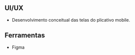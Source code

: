 <h2>UI/UX</h2>

* Desenvolvimento conceitual das telas do plicativo mobile.

<h2>Ferramentas</h2>

* Figma